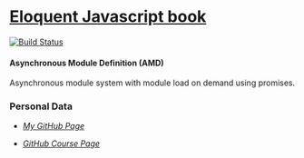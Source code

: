 # [Eloquent Javascript book](http://eloquentjavascript.net/)

[![Build Status](https://travis-ci.org/ULL-ESIT-MII-CA-1718/modulos-en-amd-con-promesas-KevMCh.svg?branch=master)](https://travis-ci.org/ULL-ESIT-MII-CA-1718/modulos-en-amd-con-promesas-KevMCh)

#### Asynchronous Module Definition (AMD)

Asynchronous module system with module load on demand using promises.

### Personal Data
* *[My GitHub Page](https://kevmch.github.io/)*

* *[GitHub Course Page](https://ull-esit-mii-ca-1718.github.io/docs/index.html)*
